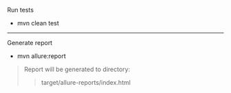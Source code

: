  Run tests

* mvn clean test

***
 Generate report 

* mvn allure:report

> Report will be generated tо directory: 
>> target/allure-reports/index.html